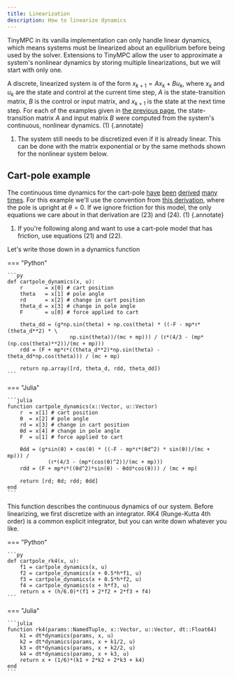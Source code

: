 ```yaml
---
title: Linearization
description: How to linearize dynamics
---
```


TinyMPC in its vanilla implementation can only handle linear dynamics, which means systems must be linearized about an equilibrium before being used by the solver. Extensions to TinyMPC allow the user to approximate a system's nonlinear dynamics by storing multiple linearizations, but we will start with only one.

A discrete, linearized system is of the form $x_{k+1} = Ax_k + Bu_k$, where $x_k$ and $u_k$ are the state and control at the current time step, $A$ is the state-transition matrix, $B$ is the control or input matrix, and $x_{k+1}$ is the state at the next time step. For each of the examples given in [the previous page](getting-started/examples), the state-transition matrix $A$ and input matrix $B$ were computed from the system's continuous, nonlinear dynamics. (1)
{.annotate}

1. The system still needs to be discretized even if it is already linear. This can be done with the matrix exponential or by the same methods shown for the nonlinear system below.

## Cart-pole example

The continuous time dynamics for the cart-pole [have](https://courses.ece.ucsb.edu/ECE594/594D_W10Byl/hw/cartpole_eom.pdf) [been](https://www.matthewpeterkelly.com/tutorials/cartPole/index.html) [derived](https://underactuated.mit.edu/acrobot.html) [many](https://sharpneat.sourceforge.io/research/cart-pole/cart-pole-equations.html) [times](https://danielpiedrahita.wordpress.com/portfolio/cart-pole-control/). For this example we'll use the convention from [this derivation](https://coneural.org/florian/papers/05_cart_pole.pdf), where the pole is upright at $\theta=0$. If we ignore friction for this model, the only equations we care about in that derivation are (23) and (24). (1)
{.annotate}

1. If you're following along and want to use a cart-pole model that has friction, use equations (21) and (22).

Let's write those down in a dynamics function

=== "Python"

    ```py
    def cartpole_dynamics(x, u):
        r       = x[0] # cart position
        theta   = x[1] # pole angle
        rd      = x[2] # change in cart position
        theta_d = x[3] # change in pole angle
        F       = u[0] # force applied to cart
        
        theta_dd = (g*np.sin(theta) + np.cos(theta) * ((-F - mp*ℓ*(theta_d**2) * \
                        np.sin(theta))/(mc + mp))) / (ℓ*(4/3 - (mp*(np.cos(theta)**2))/(mc + mp)))
        rdd = (F + mp*ℓ*((theta_d**2)*np.sin(theta) - theta_dd*np.cos(theta))) / (mc + mp)

        return np.array([rd, theta_d, rdd, theta_dd])
    ```

=== "Julia"

    ```julia
    function cartpole_dynamics(x::Vector, u::Vector)
        r  = x[1] # cart position
        θ  = x[2] # pole angle
        rd = x[3] # change in cart position
        θd = x[4] # change in pole angle
        F  = u[1] # force applied to cart
        
        θdd = (g*sin(θ) + cos(θ) * ((-F - mp*ℓ*(θd^2) * sin(θ))/(mc + mp))) /
                 (ℓ*(4/3 - (mp*(cos(θ)^2))/(mc + mp)))
        rdd = (F + mp*ℓ*((θd^2)*sin(θ) - θdd*cos(θ))) / (mc + mp)
    
        return [rd; θd; rdd; θdd]
    end
    ```


This function describes the continuous dynamics of our system. Before linearizing, we first discretize with an integrator. RK4 (Runge-Kutta 4th order) is a common explicit integrator, but you can write down whatever you like.

=== "Python"

    ```py
    def cartpole_rk4(x, u):
        f1 = cartpole_dynamics(x, u)
        f2 = cartpole_dynamics(x + 0.5*h*f1, u)
        f3 = cartpole_dynamics(x + 0.5*h*f2, u)
        f4 = cartpole_dynamics(x + h*f3, u)
        return x + (h/6.0)*(f1 + 2*f2 + 2*f3 + f4)
    ```

=== "Julia"

    ```julia
    function rk4(params::NamedTuple, x::Vector, u::Vector, dt::Float64)
        k1 = dt*dynamics(params, x, u)
        k2 = dt*dynamics(params, x + k1/2, u)
        k3 = dt*dynamics(params, x + k2/2, u)
        k4 = dt*dynamics(params, x + k3, u)
        return x + (1/6)*(k1 + 2*k2 + 2*k3 + k4)
    end
    ```

